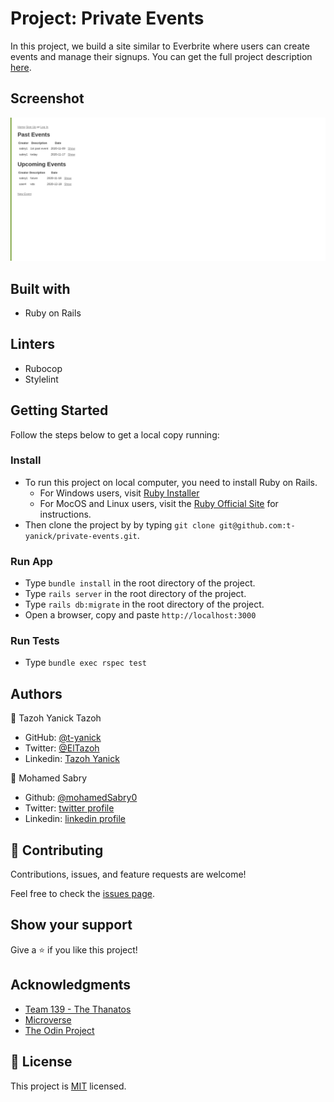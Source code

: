 # Project: Private Events


In this project, we build a site similar to Everbrite where users can create events and manage their signups. You can get the full project description [here](https://www.theodinproject.com/courses/ruby-on-rails/lessons/associations). 

## Screenshot
![screenshot1](img/screenshot.png)

## Built with

- Ruby on Rails

## Linters

- Rubocop
- Stylelint

## Getting Started

Follow the steps below to get a local copy running:

### Install
- To run this project on local computer, you need to install Ruby on Rails.
    - For Windows users, visit [Ruby Installer](https://rubyinstaller.org/)
    - For MocOS and Linux users, visit the [Ruby Official Site](https://www.ruby-lang.org/en/downloads/) for instructions.
- Then clone the project by by typing `git clone git@github.com:t-yanick/private-events.git`.

### Run App
- Type `bundle install` in the root directory of the project.
- Type `rails server` in the root directory of the project.
- Type `rails db:migrate` in the root directory of the project.
- Open a browser, copy and paste `http://localhost:3000`

### Run Tests
- Type `bundle exec rspec test`

## Authors

👤 Tazoh Yanick Tazoh

- GitHub: [@t-yanick](https://github.com/t-yanick)
- Twitter: [@ElTazoh](https://twitter.com/ElTazoh)
- Linkedin: [Tazoh Yanick](https://linkedin.com/in/tazoh-yanick-5a978764)

👤 Mohamed Sabry

- Github: [@mohamedSabry0](https://github.com/mohamedSabry0)
- Twitter: [twitter profile](https://twitter.com/mohsmh0)
- Linkedin: [linkedin profile](https://www.linkedin.com/in/mohamed-sabry0/)

## 🤝 Contributing

Contributions, issues, and feature requests are welcome!

Feel free to check the [issues page](https://github.com/t-yanick/private-events/issues).

## Show your support

Give a ⭐️ if you like this project!

## Acknowledgments

- [Team 139 - The Thanatos](https://microverse-students.slack.com/archives/C016RJURVCL)
- [Microverse](https://www.microverse.org/)
- [The Odin Project](https://www.theodinproject.com/courses/ruby-on-rails/lessons/associations)

## 📝 License

This project is [MIT]() licensed.


